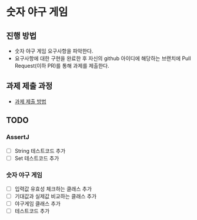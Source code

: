 # 숫자 야구 게임
## 진행 방법
* 숫자 야구 게임 요구사항을 파악한다.
* 요구사항에 대한 구현을 완료한 후 자신의 github 아이디에 해당하는 브랜치에 Pull Request(이하 PR)를 통해 과제를 제출한다.

## 과제 제출 과정
* [과제 제출 방법](https://github.com/next-step/nextstep-docs/tree/master/precourse)

## TODO

### AssertJ

*[ ] String 테스트코드 추가
*[ ] Set 테스트코드 추가

### 숫자 야구 게임 

*[ ] 입력값 유효성 체크하는 클래스 추가
*[ ] 기대값과 실제값 비교하는 클래스 추가
*[ ] 야구게임 클래스 추가 
*[ ] 테스트코드 추가
